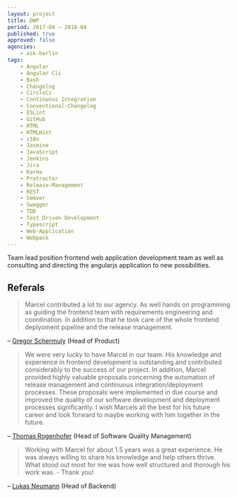 ```yaml
---
layout: project
title: DWP
period: 2017-04 – 2018-04
published: true
approved: false
agencies:
    - osk-berlin
tags:
    - Angular
    - Angular Cli
    - Bash
    - Changelog
    - CircleCi
    - Continuous Integration
    - Conventional-Changelog
    - ESLint
    - GitHub
    - HTML
    - HTMLHint
    - i18n
    - Jasmine
    - JavaScript
    - Jenkins
    - Jira
    - Karma
    - Protractor
    - Release-Management
    - REST
    - Semver
    - Swagger
    - TDD
    - Test Driven Development
    - Typescript
    - Web-Application
    - Webpack
---
```

Team lead position frontend web application development team as well as consulting and directing the angularjs application to new possibilities.

## Referals

> Marcel contributed a lot to our agency. As well hands on programming as guiding the frontend team with requirements engineering and coordination. In addition to that he took care of the whole frontend deplyoment pipeline and the release management.

– [Gregor Schermuly](https://www.linkedin.com/in/gregor-schermuly-b3889928/) (Head of Product)

> We were very lucky to have Marcel in our team. His knowledge and experience in frontend development is outstanding and contributed considerably to the success of our project. In addition, Marcel provided highly valuable proposals concerning the automation of release management and continuous integration/deployment processes. These proposals were implemented in due course and improved the quality of our software development and deployment processes significantly. I wish Marcels all the best for his future career and look forward to maybe working with him together in the future.

– [Thomas Rogenhofer](https://www.linkedin.com/in/thomasrogenhofer/) (Head of Software Quality Management)

> Working with Marcel for about 1.5 years was a great experience. He was always willing to share his knowledge and help others thrive. What stood out most for me was how well structured and thorough his work was. - Thank you!

– [Lukas Neumann](https://www.linkedin.com/in/lksnmnn/) (Head of Backend)
